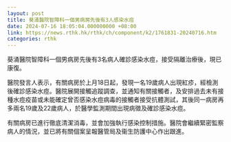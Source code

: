 ```yaml
---
layout: post
title: 葵涌醫院智障科一個男病房先後有3人感染水痘
date: 2024-07-16 18:05:04.000000000 +08:00
link: https://news.rthk.hk/rthk/ch/component/k2/1761831-20240716.htm
categories: rthk
---
```


葵涌醫院智障科一個男病房先後有3名病人確診感染水痘，接受隔離治療後，現已康復。

醫院發言人表示，有關病房於上月18日起，發現一名19歲病人出現紅疹，經檢測後確診感染水痘。醫院展開接觸追蹤調查，並通知有關接觸者，及安排過去未有接種水痘疫苗或未能確定曾否感染水痘病毒的接觸者接受抗體測試，其後同一病房再多兩名19歲及22歲病人，於醫學監測期間出現病徵及確診感染水痘。

有關病房已進行徹底清潔消毒，並會加強執行感染控制措施。醫院會繼續緊密監察病人的情況，並已將有關個案呈報醫管局及衞生防護中心作出跟進。
